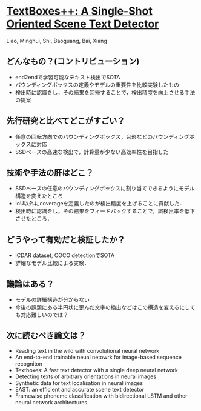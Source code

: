 # [TextBoxes++: A Single-Shot Oriented Scene Text Detector](https://arxiv.org/abs/1801.02765)
Liao, Minghui, Shi, Baoguang, Bai, Xiang

## どんなもの？(コントリビューション)
* end2endで学習可能なテキスト検出でSOTA
* バウンディングボックスの定義やモデルの重要性を比較実験したもの
* 検出時に認識をし，その結果を回帰することで，検出精度を向上させる手法の提案

## 先行研究と比べてどこがすごい？
* 任意の回転方向でのバウンディングボックス，台形などのバウンディングボックスに対応
* SSDベースの高速な検出で，計算量が少ない高効率性を目指した

## 技術や手法の肝はどこ？
* SSDベースの任意のバウンディングボックスに割り当てできるようにモデル構造を変えたところ
* IoU以外にcoverageを定義したのが検出精度を上げることに貢献した．
* 検出時に認識をし，その結果をフィードバックすることで，誤検出率を低下させたところ．

## どうやって有効だと検証したか？
* ICDAR dataset, COCO detectionでSOTA
* 詳細なモデル比較による実験．

## 議論はある？
* モデルの詳細構造が分からない
* 今後の課題にある半円状に歪んだ文字の検出などはこの構造を変えるにしても対応難しいのでは？

## 次に読むべき論文は？
* Reading text in the wild with convolutional neural network
* An end-to-end trainable neual netowrk for image-based sequence recogniton
* Textboxes: A fast text detector with a single deep neural network
* Detecting texts of arbitrary orientations in neural images
* Synthetic data for text localisation in neural images
* EAST: an efficient and accurate scene text detector
* Framewise phoneme classification with bidirectional LSTM and other neural network architectures.
